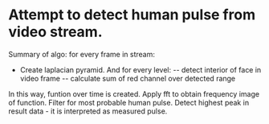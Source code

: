 Attempt to detect human pulse from video stream.
=========

Summary of algo:
for every frame in stream:
- Create laplacian pyramid. And for every level:
-- detect interior of face in video frame
-- calculate sum of red channel over detected range

In this way, funtion over time is created.
Apply fft to obtain frequency image of function.
Filter for most probable human pulse.
Detect highest peak in result data - it is interpreted as measured pulse.
